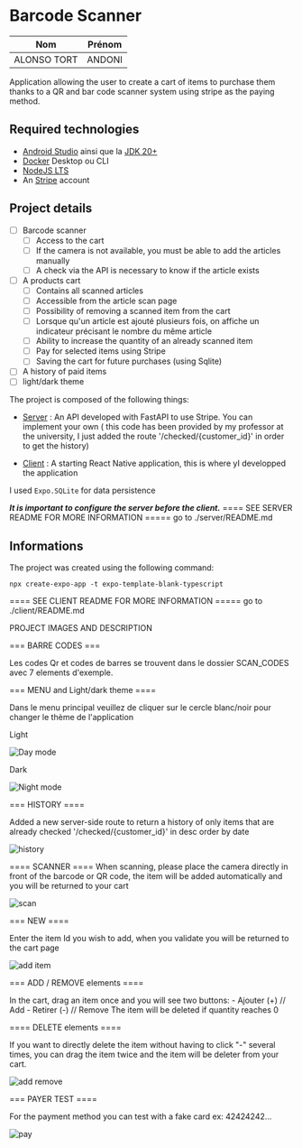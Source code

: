 # Barcode Scanner

|       Nom       |  Prénom  |
|-----------------|----------|
|   ALONSO TORT   |  ANDONI  |

Application allowing the user to create a cart of items to purchase them thanks to a QR and bar code scanner system using stripe as the paying method.

## Required technologies

- [Android Studio](https://developer.android.com/studio "Android Studio") ainsi que la [JDK 20+](https://www.oracle.com/fr/java/technologies/downloads "JDK")
- [Docker](https://www.docker.com "Docker") Desktop ou CLI
- [NodeJS LTS](https://nodejs.org/fr "NodeJS")
- An [Stripe](https://stripe.com/fr "Stripe") account

## Project details

- [ ] Barcode scanner
    - [ ] Access to the cart
    - [ ] If the camera is not available, you must be able to add the articles manually
    - [ ] A check via the API is necessary to know if the article exists
- [ ] A products cart
    - [ ] Contains all scanned articles
    - [ ] Accessible from the article scan page
    - [ ] Possibility of removing a scanned item from the cart
    - [ ] Lorsque qu'un article est ajouté plusieurs fois, on affiche un indicateur précisant le nombre du même article
    - [ ] Ability to increase the quantity of an already scanned item
    - [ ] Pay for selected items using Stripe
    - [ ] Saving the cart for future purchases (using Sqlite)
- [ ] A history of paid items
- [ ] light/dark theme

The project is composed of the following things:

- [Server](./server/README.md) : An API developed with FastAPI to use Stripe. You can implement your own ( this code has been provided by my professor at the university, I just added the route '/checked/{customer_id}' in order to get the history)

- [Client](./client/README.md) : A starting React Native application, this is where yI developped the application

I used `Expo.SQLite` for data persistence

***It is important to configure the server before the client.***
==== SEE SERVER README FOR MORE INFORMATION =====
go to ./server/README.md

## Informations

The project was created using the following command:

```shell
npx create-expo-app -t expo-template-blank-typescript
```

==== SEE CLIENT README FOR MORE INFORMATION =====
go to ./client/README.md

PROJECT IMAGES AND DESCRIPTION

=== BARRE CODES ===

Les codes Qr et codes de barres se trouvent dans le dossier SCAN_CODES
avec 7 elements d'exemple.

=== MENU and Light/dark theme ====

Dans le menu principal veuillez de cliquer sur le cercle blanc/noir pour changer le thème de l'application

Light

![Day mode](./imagesProject/1_day_mode_main.webp)

Dark

![Night mode](./imagesProject/1_dark_mode_main.webp)


=== HISTORY ====

Added a new server-side route to return a history of only items that are already checked
'/checked/{customer_id}' in desc order by date

![history](./imagesProject/3_history.webp)

==== SCANNER ====
When scanning, please place the camera directly in front of the barcode or QR code, the item
will be added automatically and you will be returned to your cart

![scan](./imagesProject/2_scan.webp)

=== NEW ====

Enter the item Id you wish to add, when you validate you will be returned to the cart page

![add item](./imagesProject/4_add_item.webp)

=== ADD / REMOVE elements ====

In the cart, drag an item once and you will see two buttons:
	- Ajouter (+) // Add
	- Retirer (-) // Remove
The item will be deleted if quantity reaches 0

==== DELETE elements ====

If you want to directly delete the item without having to click "-" several times, you can drag the item twice
and the item will be deleter from your cart.

![add remove](./imagesProject/6_remove_add_item_main.webp)

=== PAYER TEST ====

For the payment method you can test with a fake card ex: 42424242...

![pay](./imagesProject/5_pay.webp)

